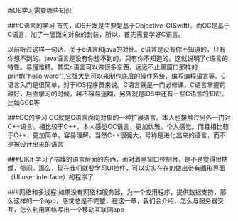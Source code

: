 #iOS学习需要哪些知识

###C语言的学习 
首先，iOS开发是主要是基于Objective-C(Swift)。而OC是基于C语言，加了一层面向对象的封装，所以，首先需要学好C语言。

以前听过这样一句话，关于c语言和java的对比。c语言是没有你不知道的，只有你想不到的。java语言是没有你想不到的，只有你不知道的。这就说明了c语言的特性。易懂难精。其实c语言可以做很多东西，远远不止黑窗口那样的printf("hello word"),它强大到可以来制作底层的操作系统，编写编程语言等。C语言入门是很简单，对于iOS程序员来说。C语言就是一门必修课，C语言掌握的越好，后面学习的时候，越不容易迷糊，另外就是iOS中还有一些C语言的知识。比如GCD等

###OC的学习
OC就是C语言面向对象的一种扩展语言。本人也接触过另外一门对C++语言。相比较于C++，本人感觉OC语言，更加优雅。个人感觉。而且相比较于C++，更加简单，容易理解。当然C++很强大，号称是进化出来的语言，而不是被设计出来的语言

###UIKit
学习了枯燥的语言层面的东西，面对着黑窗口控制台，是不是觉得很枯燥，郁闷。那么，现在我们就要学习UI控件，可以实实在在的做出带有图形界面（UI user interface）的程序了

###网络和多线程
如果没有网络和服务器，为一个应用程序，提供数据支持，那么这样的一个app，感觉总是不完整，在这一章，我们会介绍，怎么与服务器交互，怎么利用网络写出一个移动互联网app

